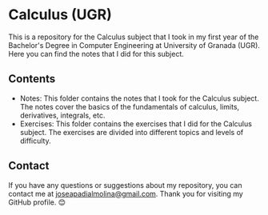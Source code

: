 # Calculus (UGR)

This is a repository for the Calculus subject that I took in my first year of the Bachelor's Degree in Computer Engineering at University of Granada (UGR). Here you can find the notes that I did for this subject.

## Contents

- Notes: This folder contains the notes that I took for the Calculus subject. The notes cover the basics of the fundamentals of calculus, limits, derivatives, integrals, etc.
- Exercises: This folder contains the exercises that I did for the Calculus subject. The exercises are divided into different topics and levels of difficulty.

## Contact

If you have any questions or suggestions about my repository, you can contact me at joseapadialmolina@gmail.com. Thank you for visiting my GitHub profile. 😊
